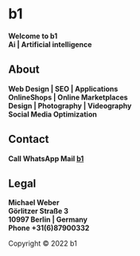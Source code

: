 # b1   
**Welcome to b1**   
**Ai | Artificial intelligence**  
  
## About
**Web Design | SEO | Applications**  
**OnlineShops | Online Marketplaces**  
**Design | Photography | Videography**  
**Social Media Optimization**  
  
## Contact  
**Call WhatsApp Mail [b1](https://b1.neocities.org/)**  
  
## Legal  
**Michael Weber**  
**Görlitzer Straße 3**  
**10997 Berlin | Germany**  
**Phone +31(6)87900332**  
  
Copyright © 2022 b1
